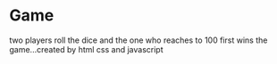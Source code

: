 # Game
two players roll the dice and the one who reaches to 100 first wins the game...created by html css and javascript

